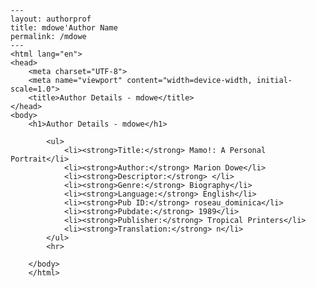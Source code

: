 
    ---
    layout: authorprof
    title: mdowe'Author Name 
    permalink: /mdowe
    ---
    <html lang="en">
    <head>
        <meta charset="UTF-8">
        <meta name="viewport" content="width=device-width, initial-scale=1.0">
        <title>Author Details - mdowe</title>
    </head>
    <body>
        <h1>Author Details - mdowe</h1>
        
            <ul>
                <li><strong>Title:</strong> Mamo!: A Personal Portrait</li>
                <li><strong>Author:</strong> Marion Dowe</li>
                <li><strong>Descriptor:</strong> </li>
                <li><strong>Genre:</strong> Biography</li>
                <li><strong>Language:</strong> English</li>
                <li><strong>Pub ID:</strong> roseau_dominica</li>
                <li><strong>Pubdate:</strong> 1989</li>
                <li><strong>Publisher:</strong> Tropical Printers</li>
                <li><strong>Translation:</strong> n</li>
            </ul>
            <hr>
            
        </body>
        </html>
        